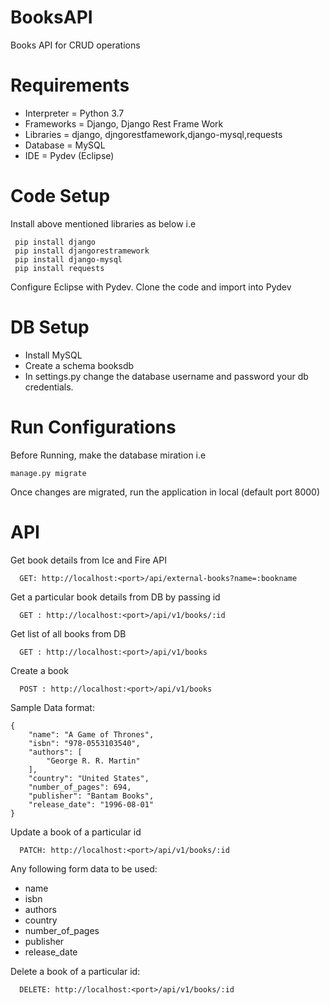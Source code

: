 # BooksAPI
Books API for CRUD operations

# Requirements

 - Interpreter = Python 3.7  
 - Frameworks = Django, Django Rest Frame  Work 
 - Libraries = django, djngorestfamework,django-mysql,requests 
 - Database = MySQL
 - IDE = Pydev (Eclipse)

  
# Code Setup
  Install above mentioned libraries as below i.e

     pip install django
     pip install djangorestramework
     pip install django-mysql
     pip install requests

  Configure Eclipse with Pydev.
  Clone the code and import into Pydev
  
 # DB Setup

 - Install MySQL 
 - Create a schema booksdb    
 - In settings.py change the database username and password your db credentials.

   
 # Run Configurations
  Before Running, make the database miration  i.e 

    manage.py migrate 

  
  Once changes are migrated, run the application in local (default port 8000)
  
  
  # API
  
  Get book details from Ice and Fire API

      GET: http://localhost:<port>/api/external-books?name=:bookname

  
  Get a particular book details from DB by passing id

      GET : http://localhost:<port>/api/v1/books/:id

  
  Get list of all books from DB

      GET : http://localhost:<port>/api/v1/books

  
  Create a book

      POST : http://localhost:<port>/api/v1/books

  Sample Data format:

    {
        "name": "A Game of Thrones",
        "isbn": "978-0553103540",
        "authors": [
            "George R. R. Martin"
        ],
        "country": "United States",
        "number_of_pages": 694,
        "publisher": "Bantam Books",
        "release_date": "1996-08-01"
    }

  
  Update a book of a particular id

      PATCH: http://localhost:<port>/api/v1/books/:id

    
  Any following form data to be used:
       

 - name
 - isbn
 - authors
 - country
 - number_of_pages
 - publisher
 - release_date

        
  Delete a book of a particular id:

      DELETE: http://localhost:<port>/api/v1/books/:id
